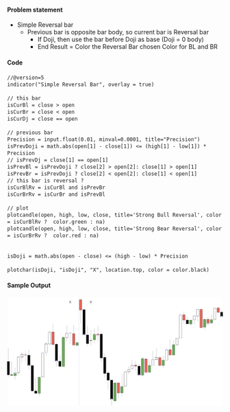 #### Problem statement

- Simple Reversal bar
     - Previous bar is opposite bar body, so current bar is Reversal bar
        - If Doji, then use the bar before Doji as base (Doji = 0 body)
        - End Result = Color the Reversal Bar chosen Color for BL and BR

#### Code
```
//@version=5
indicator("Simple Reversal Bar", overlay = true)

// this bar
isCurBl = close > open
isCurBr = close < open
isCurDj = close == open

// previous bar
Precision = input.float(0.01, minval=0.0001, title="Precision")
isPrevDoji = math.abs(open[1] - close[1]) <= (high[1] - low[1]) * Precision
// isPrevDj = close[1] == open[1]
isPrevBl = isPrevDoji ? close[2] > open[2]: close[1] > open[1]
isPrevBr = isPrevDoji ? close[2] < open[2]: close[1] < open[1]
// this bar is reversal ?
isCurBlRv = isCurBl and isPrevBr
isCurBrRv = isCurBr and isPrevBl

// plot
plotcandle(open, high, low, close, title='Strong Bull Reversal', color = isCurBlRv ?  color.green : na)
plotcandle(open, high, low, close, title='Strong Bear Reversal', color = isCurBrRv ?  color.red : na)


isDoji = math.abs(open - close) <= (high - low) * Precision

plotchar(isDoji, "isDoji", "X", location.top, color = color.black)

```

#### Sample Output
![Output](./output.png)